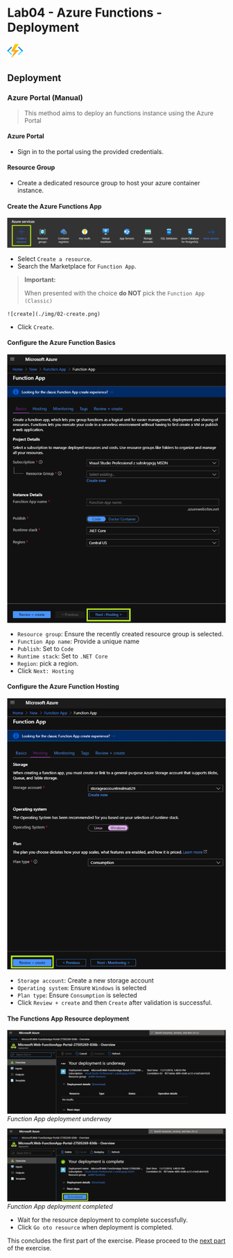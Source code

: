 # Lab04 - Azure Functions - Deployment

![logo](./img/logo.svg)

## Deployment

### Azure Portal (Manual)

> This method aims to deploy an functions instance using the Azure Portal

#### Azure Portal
    
- Sign in to the portal using the provided credentials.

#### Resource Group

- Create a dedicated resource group to host your azure container instance.

#### Create the Azure Functions App

![create-resource](./img/01-create-resource.png)
- Select `Create a resource`.
- Search the Marketplace for `Function App`.

> **Important:**
>
> When presented with the choice **do NOT** pick the `Function App (Classic)`

    ![create](./img/02-create.png)
- Click `Create`.

#### Configure the Azure Function Basics

![configure-basics](./img/03-configure-functions-basics.png)

- `Resource group`: Ensure the recently created resource group is selected.
- `Function App name`: Provide a unique name
- `Publish`: Set to `Code`
- `Runtime stack`: Set to `.NET Core`
- `Region`: pick a region.
- Click `Next: Hosting`

#### Configure the Azure Function Hosting

![configure-hosting](./img/04-configure-functions-hosting.png)
- `Storage account`: Create a new storage account
- `Operating system`: Ensure `Windows` is selected
- `Plan type`: Ensure `Consumption` is selected
- Click `Review + create` and then `Create` after validation is successful.


#### The Functions App Resource deployment
![functions-deployment](./img/05-functions-deployment.png)
*Function App deployment underway*

![functions-deployment-completed](./img/06-functions-deployment-completed.png)
*Function App deployment completed*

- Wait for the resource deployment to complete successfully.
- Click `Go oto resource` when deployment is completed.

This concludes the first part of the exercise. Please proceed to the [next part](./http-function.md) of the exercise. 

